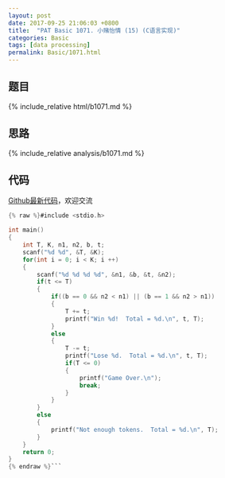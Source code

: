 ```yaml
---
layout: post
date: 2017-09-25 21:06:03 +0800
title:  "PAT Basic 1071. 小赌怡情 (15) (C语言实现)"
categories: Basic
tags: [data processing]
permalink: Basic/1071.html
---
```


## 题目

{% include_relative html/b1071.md %}

## 思路

{% include_relative analysis/b1071.md %}

## 代码

[Github最新代码](https://github.com/OliverLew/PAT/blob/master/PATBasic/1071.c)，欢迎交流

```c
{% raw %}#include <stdio.h>

int main()
{
    int T, K, n1, n2, b, t;
    scanf("%d %d", &T, &K);
    for(int i = 0; i < K; i ++)
    {
        scanf("%d %d %d %d", &n1, &b, &t, &n2);
        if(t <= T)
        {
            if((b == 0 && n2 < n1) || (b == 1 && n2 > n1))
            {
                T += t;
                printf("Win %d!  Total = %d.\n", t, T);
            }
            else
            {
                T -= t;
                printf("Lose %d.  Total = %d.\n", t, T);
                if(T <= 0)
                {
                    printf("Game Over.\n");
                    break;
                }
            }
        }
        else
        {
            printf("Not enough tokens.  Total = %d.\n", T);
        }
    }
    return 0;
}
{% endraw %}```